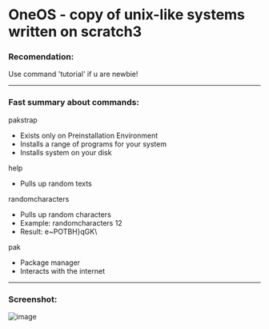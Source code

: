 # OneOS - copy of unix-like systems written on scratch3

### Recomendation:
Use command 'tutorial' if u are newbie!

--------------

### Fast summary about commands:
pakstrap
- Exists only on Preinstallation Environment
- Installs a range of programs for your system
- Installs system on your disk

help
- Pulls up random texts

randomcharacters
- Pulls up random characters
- Example: randomcharacters 12
- Result: e~POTBH}qGK\

pak
- Package manager
- Interacts with the internet

--------------

### Screenshot:
![image](https://github.com/user-attachments/assets/19ecaa3f-8d6e-4fa8-8557-cac119009fdd)
